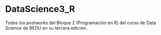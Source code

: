 # DataScience3_R
Todos los postworks del Bloque 2 (Programación en R) del curso de Data Science de BEDU en su tercera edición.
